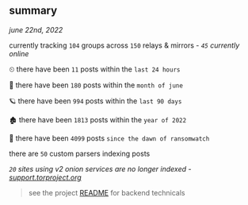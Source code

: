 
## summary
_june 22nd, 2022_

currently tracking `104` groups across `150` relays & mirrors - _`45` currently online_

⏲ there have been `11` posts within the `last 24 hours`

🦈 there have been `180` posts within the `month of june`

🪐 there have been `994` posts within the `last 90 days`

🏚 there have been `1813` posts within the `year of 2022`

🦕 there have been `4099` posts `since the dawn of ransomwatch`

there are `50` custom parsers indexing posts

_`20` sites using v2 onion services are no longer indexed - [support.torproject.org](https://support.torproject.org/onionservices/v2-deprecation/)_

> see the project [README](https://github.com/joshhighet/ransomwatch#ransomwatch--) for backend technicals
